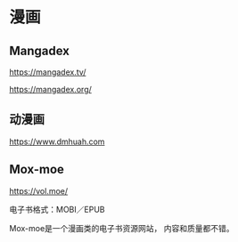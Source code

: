 # 漫画

## Mangadex

https://mangadex.tv/

https://mangadex.org/

## 动漫画

https://www.dmhuah.com

## Mox-moe

https://vol.moe/

电子书格式：MOBI／EPUB

Mox-moe是一个漫画类的电子书资源网站， 内容和质量都不错。

